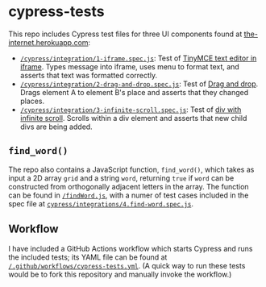 # cypress-tests

This repo includes Cypress test files for three UI components found at [the-internet.herokuapp.com](http://the-internet.herokuapp.com):

- [`/cypress/integration/1-iframe.spec.js`](https://github.com/nelsonlove/cypress-tests/blob/main/cypress/integration/1-iframe.spec.js): Test of [TinyMCE text editor in iframe](http://the-internet.herokuapp.com/iframe). Types message into iframe, uses menu to format text, and asserts that text was formatted correctly.
- [`/cypress/integration/2-drag-and-drop.spec.js`](https://github.com/nelsonlove/cypress-tests/blob/main/cypress/integration/2-drag-and-drop.spec.js): Test of [Drag and drop](http://the-internet.herokuapp.com/drag_and_drop). Drags element A to element B's place and asserts that they changed places.
- [`/cypress/integration/3-infinite-scroll.spec.js`](https://github.com/nelsonlove/cypress-tests/blob/main/cypress/integration/3-infinite-scroll.spec.js): Test of [div with infinite scroll](http://the-internet.herokuapp.com/infinite_scroll). Scrolls within a div element and asserts that new child divs are being added.

## `find_word()`

The repo also contains a JavaScript function, `find_word()`, which takes as input a 2D array `grid` and a string `word`, returning `true` if `word` can be constructed from orthogonally adjacent letters in the array. The function can be found in [`/findWord.js`](https://github.com/nelsonlove/cypress-tests/blob/main/findWord.js), with a numer of test cases included in the spec file at [`cypress/integrations/4.find-word.spec.js`](https://github.com/nelsonlove/cypress-tests/blob/main/cypress/integration/4-find-word.spec.js).

## Workflow

I have included a GitHub Actions workflow which starts Cypress and runs the included tests; its YAML file can be found at [`/.github/workflows/cypress-tests.yml`](https://github.com/nelsonlove/cypress-tests/blob/main/.github/workflows/cypress-tests.yml). (A quick way to run these tests would be to fork this repository and manually invoke the workflow.)
